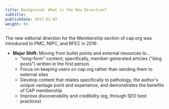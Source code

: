 ```yaml
---
title: Background: What is the New Direction?
subtitle:
publishdate: 2017-01-07
weight: 04
---
```


The new editorial direction for the Membership section of cap.org was introduced to PMC, NIPC, and RFEC in 2016:

* **Major Shift:** Moving from bullet points and external resources to...
    * "long-form" content; specifically, member-generated articles ("blog posts") written in the first person
    * Focus on keeping users on cap.org rather than sending them to external sites
    * Develop content that relates specifically to pathology, the author's unique vantage point and experience, and demonstrates the benefits of CAP membership
    * Improve discoverability and credibility (eg, through SEO best practices)